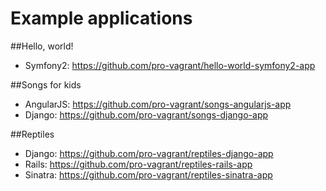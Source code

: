 Example applications
====================

##Hello, world!

* Symfony2: https://github.com/pro-vagrant/hello-world-symfony2-app

##Songs for kids

* AngularJS: https://github.com/pro-vagrant/songs-angularjs-app
* Django: https://github.com/pro-vagrant/songs-django-app

##Reptiles

* Django: https://github.com/pro-vagrant/reptiles-django-app
* Rails: https://github.com/pro-vagrant/reptiles-rails-app
* Sinatra: https://github.com/pro-vagrant/reptiles-sinatra-app


